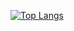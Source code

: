 [![Top Langs](github-readme-stats-thing-complete.vercel.app)]([https://github.com/anuraghazra/github-readme-stats]([https://github.com/JustBeChill/github-readme-stats-thing](https://github.com/JustBeChill/github-readme-stats-thing)https://github.com/JustBeChill/github-readme-stats-thing))
